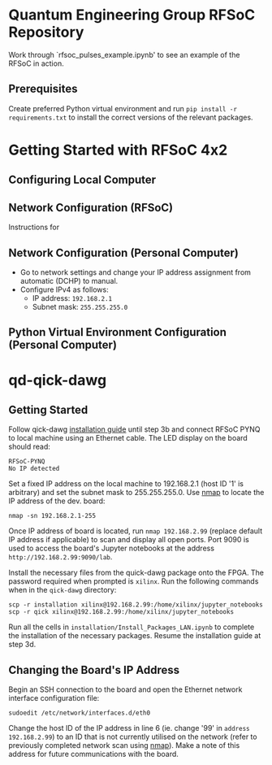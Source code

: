 # Quantum Engineering Group RFSoC Repository

Work through `rfsoc_pulses_example.ipynb' to see an example of the RFSoC in action.

## Prerequisites

Create preferred Python virtual environment and run `pip install -r requirements.txt` to install the correct versions of the relevant packages.


# Getting Started with RFSoC 4x2

## Configuring Local Computer

## Network Configuration (RFSoC)

<!-- TODO: Instructions on Linux DCHP/manual IP address assignment. -->
Instructions for 

## Network Configuration (Personal Computer)

- Go to network settings and change your IP address assignment from automatic (DCHP) to manual.
- Configure IPv4 as follows:
    - IP address: `192.168.2.1`
    - Subnet mask: `255.255.255.0`

## Python Virtual Environment Configuration (Personal Computer)

# qd-qick-dawg

## Getting Started

Follow qick-dawg [installation guide](https://github.com/sandialabs/qick-dawg/tree/main/installation) until step 3b and connect RFSoC PYNQ to local machine using an Ethernet cable. The LED display on the board should read:

```
RFSoC-PYNQ
No IP detected
```

Set a fixed IP address on the local machine to 192.168.2.1 (host ID '1' is arbitrary) and set the subnet mask to 255.255.255.0. Use [nmap](https://nmap.org/) to locate the IP address of the dev. board:

```
nmap -sn 192.168.2.1-255
```

Once IP address of board is located, run `nmap 192.168.2.99` (replace default IP address if applicable) to scan and display all open ports. Port 9090 is used to access the board's Jupyter notebooks at the address `http://192.168.2.99:9090/lab`.

Install the necessary files from the quick-dawg package onto the FPGA. The password required when prompted is `xilinx`. Run the following commands when in the `qick-dawg` directory:

```
scp -r installation xilinx@192.168.2.99:/home/xilinx/jupyter_notebooks
scp -r qick xilinx@192.168.2.99:/home/xilinx/jupyter_notebooks
```

Run all the cells in `installation/Install_Packages_LAN.ipynb` to complete the installation of the necessary packages. Resume the installation guide at step 3d.

## Changing the Board's IP Address

Begin an SSH connection to the board and open the Ethernet network interface configuration file:

```
sudoedit /etc/network/interfaces.d/eth0
```

Change the host ID of the IP address in line 6 (ie. change '99' in `address 192.168.2.99`) to an ID that is not currently utilised on the network (refer to previously completed network scan using [nmap](https://nmap.org/)). Make a note of this address for future communications with the board.
